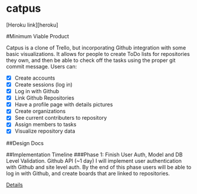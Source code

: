 # catpus
[Heroku link][heroku]

#Minimum Viable Product

Catpus is a clone of Trello, but incorporating Github integration with some basic visualizations. It allows for people to create ToDo lists for repositories they own, and then be able to check off the tasks using the proper git commit message. Users can:

- [x] Create accounts
- [x] Create sessions (log in)
- [x] Log in with Github
- [x] Link Github Repositories
- [x] Have a profile page with details pictures
- [x] Create organizations
- [x] See current contributers to repository
- [x] Assign members to tasks
- [x] Visualize repository data

##Design Docs

##Implementation Timeline
###Phase 1: Finish User Auth, Model and DB Level Validation. Github API (~1 day)
I will implement user authentication with Github and site level auth. By the end of this phase users will be able to log in with Github, and create boards that are linked to repositories.

[Details][phase-one]

[phase-one]: ./docs/phases/phase1.md
